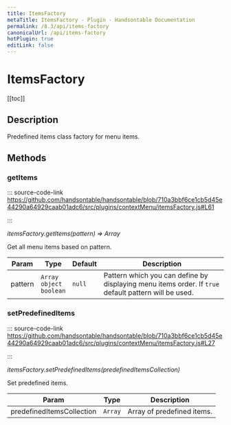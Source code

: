 ```yaml
---
title: ItemsFactory
metaTitle: ItemsFactory - Plugin - Handsontable Documentation
permalink: /8.3/api/items-factory
canonicalUrl: /api/items-factory
hotPlugin: true
editLink: false
---
```


# ItemsFactory

[[toc]]

## Description

Predefined items class factory for menu items.


## Methods

### getItems
  
::: source-code-link https://github.com/handsontable/handsontable/blob/710a3bbf6ce1cb5d45e44290a64929caab01adc6/src/plugins/contextMenu/itemsFactory.js#L61

:::

_itemsFactory.getItems(pattern) ⇒ Array_

Get all menu items based on pattern.


| Param | Type | Default | Description |
| --- | --- | --- | --- |
| pattern | `Array` <br/> `object` <br/> `boolean` | <code>null</code> | Pattern which you can define by displaying menu items order. If `true` default                                       pattern will be used. |



### setPredefinedItems
  
::: source-code-link https://github.com/handsontable/handsontable/blob/710a3bbf6ce1cb5d45e44290a64929caab01adc6/src/plugins/contextMenu/itemsFactory.js#L27

:::

_itemsFactory.setPredefinedItems(predefinedItemsCollection)_

Set predefined items.


| Param | Type | Description |
| --- | --- | --- |
| predefinedItemsCollection | `Array` | Array of predefined items. |


